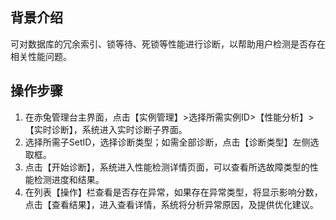 ## 背景介绍
可对数据库的冗余索引、锁等待、死锁等性能进行诊断，以帮助用户检测是否存在相关性能问题。
## 操作步骤
1. 在赤兔管理台主界面，点击【实例管理】>选择所需实例ID>【性能分析】>【实时诊断】，系统进入实时诊断子界面。
2. 选择所需子SetID，选择诊断类型；如需全部诊断，点击【诊断类型】左侧选取框。
3. 点击【开始诊断】，系统进入性能检测详情页面，可以查看所选故障类型的性能检测进度和结果。
4. 在列表【操作】栏查看是否存在异常，如果存在异常类型，将显示影响分数，点击【查看结果】，进入查看详情，系统将分析异常原因，及提供优化建议。
